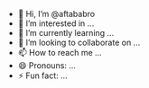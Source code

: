 - 👋 Hi, I’m @aftababro
- 👀 I’m interested in ...
- 🌱 I’m currently learning ...
- 💞️ I’m looking to collaborate on ...
- 📫 How to reach me ...
- 😄 Pronouns: ...
- ⚡ Fun fact: ...

<!---
aftababro/aftababro is a ✨ special ✨ repository because its `README.md` (this file) appears on your GitHub profile.
You can click the Preview link to take a look at your changes.
--->
